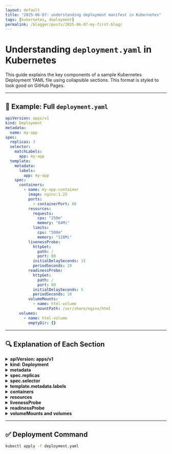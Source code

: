 ```yaml
---
layout: default
title: "2025-06-07: understanding deployment manifest in Kubernetes"
tags: [kubernetes, deployment]
permalink: /blogger/posts/2025-06-07-my-first-blog/
---
```


# Understanding `deployment.yaml` in Kubernetes

This guide explains the key components of a sample Kubernetes Deployment YAML file using collapsible sections. This format is styled to look good on GitHub Pages.

---

## 📄 Example: Full `deployment.yaml`

```yaml
apiVersion: apps/v1
kind: Deployment
metadata:
  name: my-app
spec:
  replicas: 3
  selector:
    matchLabels:
      app: my-app
  template:
    metadata:
      labels:
        app: my-app
    spec:
      containers:
        - name: my-app-container
          image: nginx:1.25
          ports:
            - containerPort: 80
          resources:
            requests:
              cpu: "250m"
              memory: "64Mi"
            limits:
              cpu: "500m"
              memory: "128Mi"
          livenessProbe:
            httpGet:
              path: /
              port: 80
            initialDelaySeconds: 15
            periodSeconds: 20
          readinessProbe:
            httpGet:
              path: /
              port: 80
            initialDelaySeconds: 5
            periodSeconds: 10
          volumeMounts:
            - name: html-volume
              mountPath: /usr/share/nginx/html
      volumes:
        - name: html-volume
          emptyDir: {}
```

---

## 🔍 Explanation of Each Section

<details>
<summary><strong>apiVersion: apps/v1</strong></summary>
<ul>
  <li>Specifies the API version of the Kubernetes resource.</li>
  <li><code>apps/v1</code> is the stable version for Deployments.</li>
</ul>
</details>

<details>
<summary><strong>kind: Deployment</strong></summary>
<ul>
  <li>Declares that this YAML defines a Deployment resource.</li>
</ul>
</details>

<details>
<summary><strong>metadata</strong></summary>
<ul>
  <li><code>name</code>: The name of the Deployment object.</li>
  <li>Used for identification within the namespace.</li>
</ul>
</details>

<details>
<summary><strong>spec.replicas</strong></summary>
<ul>
  <li>The number of Pods to run at any given time.</li>
</ul>
</details>

<details>
<summary><strong>spec.selector</strong></summary>
<ul>
  <li>Defines how the Deployment finds which Pods to manage.</li>
  <li>It matches Pods with the label <code>app: my-app</code>.</li>
</ul>
</details>

<details>
<summary><strong>template.metadata.labels</strong></summary>
<ul>
  <li>Labels to assign to Pods created by this Deployment.</li>
</ul>
</details>

<details>
<summary><strong>containers</strong></summary>
<ul>
  <li>Defines the container(s) in the Pod.</li>
  <li><code>name</code>: Logical name for the container.</li>
  <li><code>image</code>: Docker image to use.</li>
  <li><code>ports</code>: Exposed ports.</li>
</ul>
</details>

<details>
<summary><strong>resources</strong></summary>
<ul>
  <li>Resource management:</li>
  <li><strong>requests</strong>: Minimum resources the container is guaranteed.</li>
  <li><strong>limits</strong>: Maximum resources the container can use.</li>
</ul>
</details>

<details>
<summary><strong>livenessProbe</strong></summary>
<ul>
  <li>Tells Kubernetes how to check if the app is still running.</li>
  <li>If this probe fails repeatedly, the Pod is restarted.</li>
</ul>
</details>

<details>
<summary><strong>readinessProbe</strong></summary>
<ul>
  <li>Determines if the app is ready to receive traffic.</li>
  <li>If it fails, the Pod is removed from service endpoints.</li>
</ul>
</details>

<details>
<summary><strong>volumeMounts and volumes</strong></summary>
<ul>
  <li><code>volumeMounts</code>: Defines where in the container the volume is mounted.</li>
  <li><code>volumes</code>: Defines the actual volume resource (e.g., <code>emptyDir</code>, <code>configMap</code>, etc.).</li>
</ul>
</details>

---

## ✅ Deployment Command

```bash
kubectl apply -f deployment.yaml
```
